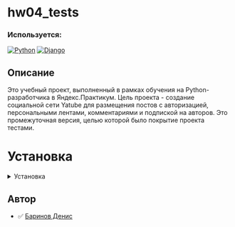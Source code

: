 # hw04_tests

### Используется:

[![Python](https://img.shields.io/badge/-Python_3.7.9-464646??style=flat-square&logo=Python)](https://www.python.org/downloads/)
[![Django](https://img.shields.io/badge/-Django-464646??style=flat-square&logo=Django)](https://www.djangoproject.com/)

## Описание
Это учебный проект, выполненный в рамках обучения на Python-разработчика в Яндекс.Практикум. Цель проекта - создание cоциальной сети Yatube для размещения постов с авторизацией, персональными лентами, комментариями и подпиской на авторов. Это промежуточная версия, целью которой было покрытие проекта тестами. 

# Установка
<details><summary>Установка</summary>
 
_На Mac или Linux используем Bash_
_Для Windows PowerShell_

#### Клонируем репозиторий на локальную машину:
```
https://github.com/PythonGun/api_yamdb
git clone git@github.com:PythonGun/api_yamdb.git
```

#### Создаем и активируем виртуальное окружение:
Для Mac или Linux
```
python3 -m venv venv
source venv/bin/activate
```

Для Windows
```
python -m venv venv
source venv/Scripts/activate
```

#### Устанавливаем зависимости:
```
pip install -r requirements.txt
```

#### Запускаем миграции:
```
python manage.py migrate
```

#### Запускаем проект:
```
python manage.py runserver
```
</details>

## Автор
- :white_check_mark: [Баринов Денис](https://github.com/PythonGun)
